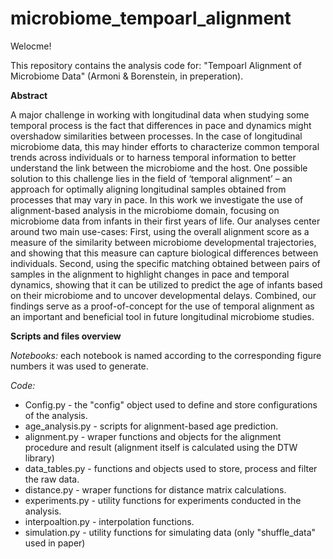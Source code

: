 # microbiome_tempoarl_alignment

Welocme! 

This repository contains the analysis code for: "Tempoarl Alignment of Microbiome Data" (Armoni & Borenstein, in preperation).

**Abstract**

A major challenge in working with longitudinal data when studying some temporal process is the fact that differences in pace and dynamics might overshadow similarities between processes. In the case of longitudinal microbiome data, this may hinder efforts to characterize common temporal trends across individuals or to harness temporal information to better understand the link between the microbiome and the host. One possible solution to this challenge lies in the field of ‘temporal alignment’ – an approach for optimally aligning longitudinal samples obtained from processes that may vary in pace. In this work we investigate the use of alignment-based analysis in the microbiome domain, focusing on microbiome data from infants in their first years of life. Our analyses center around two main use-cases: First, using the overall alignment score as a measure of the similarity between microbiome developmental trajectories, and showing that this measure can capture biological differences between individuals. Second, using the specific matching obtained between pairs of samples in the alignment to highlight changes in pace and temporal dynamics, showing that it can be utilized to predict the age of infants based on their microbiome and to uncover developmental delays. Combined, our findings serve as a proof-of-concept for the use of temporal alignment as an important and beneficial tool in future longitudinal microbiome studies. 

**Scripts and files overview**

*Notebooks:* 
each notebook is named according to the corresponding figure numbers it was used to generate.

*Code:*

* Config.py - the "config" object used to define and store configurations of the analysis.
* age_analysis.py - scripts for alignment-based age prediction.
* alignment.py - wraper functions and objects for the alignment procedure and result (alignment itself is calculated using the DTW library)
* data_tables.py - functions and objects used to store, process and filter the raw data. 
* distance.py - wraper functions for distance matrix calculations.
* experiments.py - utility functions for experiments conducted in the analysis. 
* interpoaltion.py - interpolation functions. 
* simulation.py - utility functions for simulating data (only "shuffle_data" used in paper)
